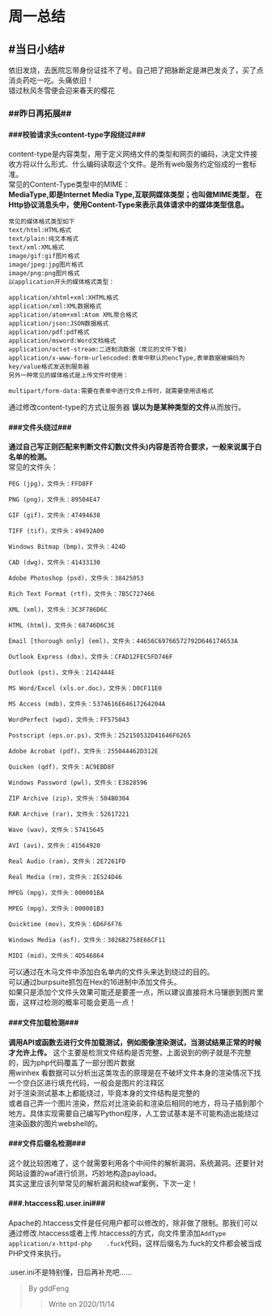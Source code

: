 周一总结 </br>
================================================
## #当日小结#
依旧发烧，去医院忘带身份证挂不了号。自己把了把脉断定是淋巴发炎了，买了点消炎药吃一吃。头痛依旧！</br>
错过秋风冬雪便会迎来春天的樱花

### ##昨日再拓展##
#### ###校验请求头content-type字段绕过###
content-type是内容类型，用于定义网络文件的类型和网页的编码，决定文件接收方将以什么形式、什么编码读取这个文件。是所有web服务约定俗成的一套标准。</br>
常见的Content-Type类型中的MIME：</br>
**MediaType,即是Internet Media Type,互联网媒体类型；也叫做MIME类型， 在Http协议消息头中，使用Content-Type来表示具体请求中的媒体类型信息。**
```
常见的媒体格式类型如下
text/html:HTML格式
text/plain:纯文本格式
text/xml:XML格式
image/gif:gif图片格式
image/jpeg:jpg图片格式
image/png:png图片格式
以application开头的媒体格式类型：

application/xhtml+xml:XHTML格式
application/xml:XML数据格式
application/atom+xml:Atom XML聚合格式
application/json:JSON数据格式
application/pdf:pdf格式
application/msword:Word文档格式
application/octet-stream:二进制流数据（常见的文件下载)
application/x-www-form-urlencoded:表单中默认的encType,表单数据被编码为key/value格式发送到服务器
另外一种常见的媒体格式是上传文件时使用：

multipart/form-data:需要在表单中进行文件上传时，就需要使用该格式
```
通过修改content-type的方式让服务器 **误以为是某种类型的文件**从而放行。
#### ###文件头绕过###
**通过自己写正则匹配来判断文件幻数(文件头)内容是否符合要求，一般来说属于白名单的检测。**</br>
常见的文件头：</br>
```
PEG (jpg)，文件头：FFD8FF

PNG (png)，文件头：89504E47

GIF (gif)，文件头：47494638

TIFF (tif)，文件头：49492A00

Windows Bitmap (bmp)，文件头：424D

CAD (dwg)，文件头：41433130

Adobe Photoshop (psd)，文件头：38425053

Rich Text Format (rtf)，文件头：7B5C727466

XML (xml)，文件头：3C3F786D6C

HTML (html)，文件头：68746D6C3E

Email [thorough only] (eml)，文件头：44656C69766572792D646174653A

Outlook Express (dbx)，文件头：CFAD12FEC5FD746F

Outlook (pst)，文件头：2142444E

MS Word/Excel (xls.or.doc)，文件头：D0CF11E0

MS Access (mdb)，文件头：5374616E64617264204A

WordPerfect (wpd)，文件头：FF575043

Postscript (eps.or.ps)，文件头：252150532D41646F6265

Adobe Acrobat (pdf)，文件头：255044462D312E

Quicken (qdf)，文件头：AC9EBD8F

Windows Password (pwl)，文件头：E3828596

ZIP Archive (zip)，文件头：504B0304

RAR Archive (rar)，文件头：52617221

Wave (wav)，文件头：57415645

AVI (avi)，文件头：41564920

Real Audio (ram)，文件头：2E7261FD

Real Media (rm)，文件头：2E524D46

MPEG (mpg)，文件头：000001BA

MPEG (mpg)，文件头：000001B3

Quicktime (mov)，文件头：6D6F6F76

Windows Media (asf)，文件头：3026B2758E66CF11

MIDI (mid)，文件头：4D546864
```
可以通过在木马文件中添加白名单内的文件头来达到绕过的目的。</br>
可以通过burpsuite抓包在Hex的16进制中添加文件头。</br>
如果只是添加个文件头效果可能还是要差一点，所以建议直接将木马镶嵌到图片里面，这样过检测的概率可能会更高一点！
#### ###文件加载检测###
**调用API或函数去进行文件加载测试，例如图像渲染测试，当测试结果正常的时候才允许上传。**
这个主要是检测文件结构是否完整，上面说到的例子就是不完整的，因为php代码覆盖了一部分图片数据</br>
用winhex 看数据可以分析出这类攻击的原理是在不破坏文件本身的渲染情况下找一个空白区进行填充代码，一般会是图片的注释区</br>
对于渲染测试基本上都能绕过，毕竟本身的文件结构是完整的</br>
或者自己弄一个图片渲染，然后对比渲染前和渲染后相同的地方，将马子插到那个地方。具体实现需要自己编写Python程序，人工尝试基本是不可能构造出能绕过渲染函数的图片webshell的。
#### ###文件后缀名检测###
这个就比较困难了，这个就需要利用各个中间件的解析漏洞，系统漏洞。还要针对网站设置的waf进行侦测，巧妙地构造payload。</br>
其实这里应该列举常见的解析漏洞和绕waf案例，下次一定！
#### ###.htaccess和.user.ini###
Apache的.htaccess文件是任何用户都可以修改的，除非做了限制。那我们可以通过修改.htaccess或者上传.htaccess的方式，向文件里添加`AddType  application/x-httpd-php    .fuck`代码，这样后缀名为.fuck的文件都会被当成PHP文件来执行。</br></br>
.user.ini不是特别懂，日后再补充吧……

> By gddFeng
>>Write on 2020/11/14
